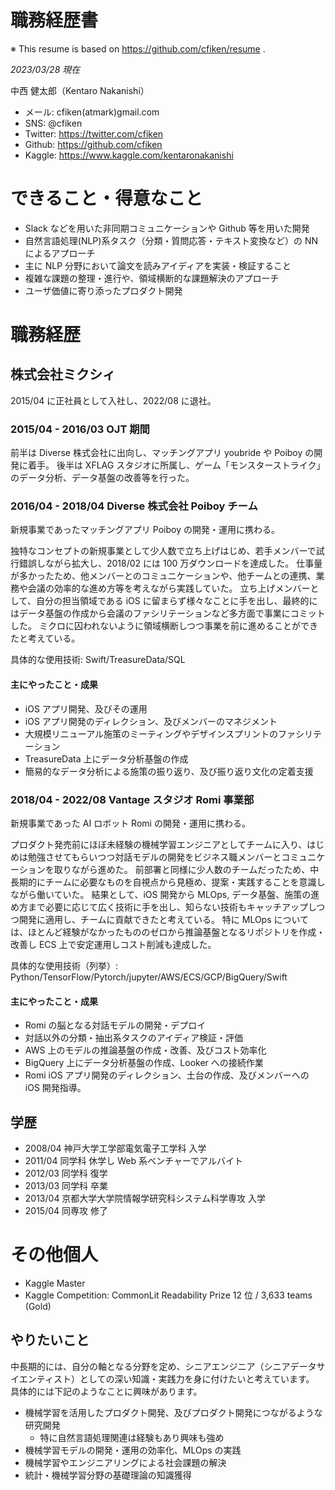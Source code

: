 # 職務経歴書

※ This resume is based on https://github.com/cfiken/resume .

_2023/03/28 現在_

中西 健太郎（Kentaro Nakanishi）

- メール: cfiken(atmark)gmail.com
- SNS: @cfiken
- Twitter: https://twitter.com/cfiken
- Github: https://github.com/cfiken
- Kaggle: https://www.kaggle.com/kentaronakanishi

# できること・得意なこと

- Slack などを用いた非同期コミュニケーションや Github 等を用いた開発
- 自然言語処理(NLP)系タスク（分類・質問応答・テキスト変換など）の NN によるアプローチ
- 主に NLP 分野において論文を読みアイディアを実装・検証すること
- 複雑な課題の整理・進行や、領域横断的な課題解決のアプローチ
- ユーザ価値に寄り添ったプロダクト開発

# 職務経歴

## 株式会社ミクシィ

2015/04 に正社員として入社し、2022/08 に退社。

### 2015/04 - 2016/03 OJT 期間

前半は Diverse 株式会社に出向し、マッチングアプリ youbride や Poiboy の開発に着手。
後半は XFLAG スタジオに所属し、ゲーム「モンスターストライク」のデータ分析、データ基盤の改善等を行った。

### 2016/04 - 2018/04 Diverse 株式会社 Poiboy チーム

新規事業であったマッチングアプリ Poiboy の開発・運用に携わる。

独特なコンセプトの新規事業として少人数で立ち上げはじめ、若手メンバーで試行錯誤しながら拡大し、2018/02 には 100 万ダウンロードを達成した。
仕事量が多かったため、他メンバーとのコミュニケーションや、他チームとの連携、業務や会議の効率的な進め方等を考えながら実践していた。
立ち上げメンバーとして、自分の担当領域である iOS に留まらず様々なことに手を出し、最終的にはデータ基盤の作成から会議のファシリテーションなど多方面で事業にコミットした。
ミクロに囚われないように領域横断しつつ事業を前に進めることができたと考えている。

具体的な使用技術: Swift/TreasureData/SQL

#### 主にやったこと・成果

- iOS アプリ開発、及びその運用
- iOS アプリ開発のディレクション、及びメンバーのマネジメント
- 大規模リニューアル施策のミーティングやデザインスプリントのファシリテーション
- TreasureData 上にデータ分析基盤の作成
- 簡易的なデータ分析による施策の振り返り、及び振り返り文化の定着支援

### 2018/04 - 2022/08 Vantage スタジオ Romi 事業部

新規事業であった AI ロボット Romi の開発・運用に携わる。

プロダクト発売前にほぼ未経験の機械学習エンジニアとしてチームに入り、はじめは勉強させてもらいつつ対話モデルの開発をビジネス職メンバーとコミュニケーションを取りながら進めた。
前部署と同様に少人数のチームだったため、中長期的にチームに必要なものを自視点から見極め、提案・実践することを意識しながら働いていた。
結果として、iOS 開発から MLOps, データ基盤、施策の進め方まで必要に応じて広く技術に手を出し、知らない技術もキャッチアップしつつ開発に適用し、チームに貢献できたと考えている。
特に MLOps については、ほとんど経験がなかったもののゼロから推論基盤となるリポジトリを作成・改善し ECS 上で安定運用しコスト削減も達成した。

具体的な使用技術（列挙）: Python/TensorFlow/Pytorch/jupyter/AWS/ECS/GCP/BigQuery/Swift

#### 主にやったこと・成果

- Romi の脳となる対話モデルの開発・デプロイ
- 対話以外の分類・抽出系タスクのアイディア検証・評価
- AWS 上のモデルの推論基盤の作成・改善、及びコスト効率化
- BigQuery 上にデータ分析基盤の作成、Looker への接続作業
- Romi iOS アプリ開発のディレクション、土台の作成、及びメンバーへの iOS 開発指導。

## 学歴

- 2008/04 神戸大学工学部電気電子工学科 入学
- 2011/04 同学科 休学し Web 系ベンチャーでアルバイト
- 2012/03 同学科 復学
- 2013/03 同学科 卒業
- 2013/04 京都大学大学院情報学研究科システム科学専攻 入学
- 2015/04 同専攻 修了

# その他個人

- Kaggle Master
- Kaggle Competition: CommonLit Readability Prize 12 位 / 3,633 teams (Gold)

## やりたいこと

中長期的には、自分の軸となる分野を定め、シニアエンジニア（シニアデータサイエンティスト）としての深い知識・実践力を身に付けたいと考えています。
具体的には下記のようなことに興味があります。

- 機械学習を活用したプロダクト開発、及びプロダクト開発につながるような研究開発
  - 特に自然言語処理関連は経験もあり興味も強め
- 機械学習モデルの開発・運用の効率化、MLOps の実践
- 機械学習やエンジニアリングによる社会課題の解決
- 統計・機械学習分野の基礎理論の知識獲得
